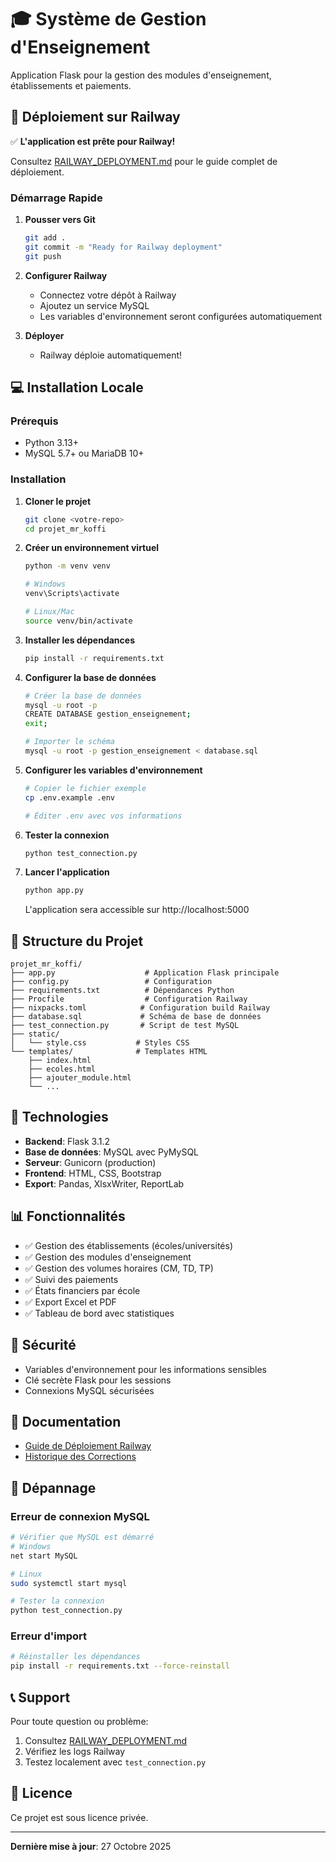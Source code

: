 # 🎓 Système de Gestion d'Enseignement

Application Flask pour la gestion des modules d'enseignement, établissements et paiements.

## 🚀 Déploiement sur Railway

✅ **L'application est prête pour Railway!**

Consultez [RAILWAY_DEPLOYMENT.md](RAILWAY_DEPLOYMENT.md) pour le guide complet de déploiement.

### Démarrage Rapide

1. **Pousser vers Git**
   ```bash
   git add .
   git commit -m "Ready for Railway deployment"
   git push
   ```

2. **Configurer Railway**
   - Connectez votre dépôt à Railway
   - Ajoutez un service MySQL
   - Les variables d'environnement seront configurées automatiquement

3. **Déployer**
   - Railway déploie automatiquement!

## 💻 Installation Locale

### Prérequis
- Python 3.13+
- MySQL 5.7+ ou MariaDB 10+

### Installation

1. **Cloner le projet**
   ```bash
   git clone <votre-repo>
   cd projet_mr_koffi
   ```

2. **Créer un environnement virtuel**
   ```bash
   python -m venv venv
   
   # Windows
   venv\Scripts\activate
   
   # Linux/Mac
   source venv/bin/activate
   ```

3. **Installer les dépendances**
   ```bash
   pip install -r requirements.txt
   ```

4. **Configurer la base de données**
   ```bash
   # Créer la base de données
   mysql -u root -p
   CREATE DATABASE gestion_enseignement;
   exit;
   
   # Importer le schéma
   mysql -u root -p gestion_enseignement < database.sql
   ```

5. **Configurer les variables d'environnement**
   ```bash
   # Copier le fichier exemple
   cp .env.example .env
   
   # Éditer .env avec vos informations
   ```

6. **Tester la connexion**
   ```bash
   python test_connection.py
   ```

7. **Lancer l'application**
   ```bash
   python app.py
   ```

   L'application sera accessible sur http://localhost:5000

## 📁 Structure du Projet

```
projet_mr_koffi/
├── app.py                    # Application Flask principale
├── config.py                 # Configuration
├── requirements.txt          # Dépendances Python
├── Procfile                  # Configuration Railway
├── nixpacks.toml            # Configuration build Railway
├── database.sql             # Schéma de base de données
├── test_connection.py       # Script de test MySQL
├── static/
│   └── style.css           # Styles CSS
└── templates/              # Templates HTML
    ├── index.html
    ├── ecoles.html
    ├── ajouter_module.html
    └── ...
```

## 🔧 Technologies

- **Backend**: Flask 3.1.2
- **Base de données**: MySQL avec PyMySQL
- **Serveur**: Gunicorn (production)
- **Frontend**: HTML, CSS, Bootstrap
- **Export**: Pandas, XlsxWriter, ReportLab

## 📊 Fonctionnalités

- ✅ Gestion des établissements (écoles/universités)
- ✅ Gestion des modules d'enseignement
- ✅ Gestion des volumes horaires (CM, TD, TP)
- ✅ Suivi des paiements
- ✅ États financiers par école
- ✅ Export Excel et PDF
- ✅ Tableau de bord avec statistiques

## 🔐 Sécurité

- Variables d'environnement pour les informations sensibles
- Clé secrète Flask pour les sessions
- Connexions MySQL sécurisées

## 📝 Documentation

- [Guide de Déploiement Railway](RAILWAY_DEPLOYMENT.md)
- [Historique des Corrections](RAILWAY_FIX.md)

## 🐛 Dépannage

### Erreur de connexion MySQL
```bash
# Vérifier que MySQL est démarré
# Windows
net start MySQL

# Linux
sudo systemctl start mysql

# Tester la connexion
python test_connection.py
```

### Erreur d'import
```bash
# Réinstaller les dépendances
pip install -r requirements.txt --force-reinstall
```

## 📞 Support

Pour toute question ou problème:
1. Consultez [RAILWAY_DEPLOYMENT.md](RAILWAY_DEPLOYMENT.md)
2. Vérifiez les logs Railway
3. Testez localement avec `test_connection.py`

## 📄 Licence

Ce projet est sous licence privée.

---

**Dernière mise à jour**: 27 Octobre 2025